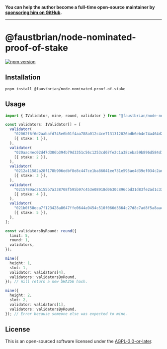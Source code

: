 **You can help the author become a full-time open-source maintainer by [sponsoring him on GitHub](https://github.com/sponsors/faustbrian).**

---

# @faustbrian/node-nominated-proof-of-stake

[![npm version](https://badgen.net/npm/v/@faustbrian/node-nominated-proof-of-stake)](https://npm.im/@faustbrian/node-nominated-proof-of-stake)

## Installation

```
pnpm install @faustbrian/node-nominated-proof-of-stake
```

## Usage

```ts
import { IValidator, mine, round, validator } from "@faustbrian/node-nominated-proof-of-stake";

const validators: IValidator[] = [
  validator(
    "02062f6f6d2aabafd745e6b01f4aa788a012c4ce7131312026bdb6eb4e74a464d2",
    [{ stake: 1 }],
  ),
  validator(
    "020aac4ec02d47d306b394b79d3351c56c1253cd67fe2c1a38ceba59b896d584d1",
    [{ stake: 2 }],
  ),
  validator(
    "0212a11582a28f178b906edbf8e8c447ce1ba86041ee731e595ae4d39ef034c2ad",
    [{ stake: 3 }],
  ),
  validator(
    "0215789ac26155b7a338708f595b97c453e08918d0630c896cbd31d83fe2ad1c33",
    [{ stake: 4 }],
  ),
  validator(
    "021b0f58eca7f123428a8647ffe0644a9454c510f066d3864c27d8c7ad8f5a8aa4",
    [{ stake: 5 }],
  ),
];

const validatorsByRound: round({
  limit: 5,
  round: 1,
  validators,
});

mine({
  height: 1,
  slot: 1,
  validator: validators[4],
  validators: validatorsByRound,
}); // Will return a new SHA256 hash.

mine({
  height: 2,
  slot: 2,
  validator: validators[1],
  validators: validatorsByRound,
}); // Error because someone else was expected to mine.
```

## License

This is an open-sourced software licensed under the [AGPL-3.0-or-later](LICENSE).
